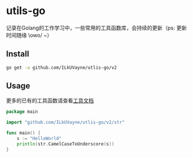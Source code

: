 # utils-go

记录在Golang的工作学习中，一些常用的工具函数库，会持续的更新（ps: 更新时间随缘 \owo/ ~）

## Install

~~~bash
go get -u github.com/ILkUVayne/utlis-go/v2
~~~

## Usage

更多的已有的工具函数请查看[工具文档](https://github.com/ILkUVayne/utlis-go/blob/master/utils_doc.md)

~~~go
package main

import "github.com/ILkUVayne/utlis-go/v2/str"

func main() {
    s := "HelloWorld"
    println(str.CamelCaseToUnderscore(s))
}
~~~

